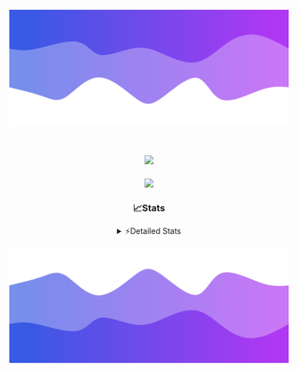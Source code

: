 ![Header](./header.png)
<div align="center">

<h1 align="center">
  <a href="https://git.io/typing-svg">
    <img src="https://readme-typing-svg.herokuapp.com/?lines=Hello,+There!+%F0%9F%91%8B;This+is+chicho.;Owner+on+Ocean;&center=true&size=25">
  </a>
</h1>
  
<p align="center">
  <img src="https://lanyard.cnrad.dev/api/852683595378196480" />
</p>

### 📈Stats
<details>
    <summary> ⚡Detailed Stats</summary>
    <br/>

<!--START_SECTION:waka-->
![Code Time](http://img.shields.io/badge/Code%20Time-647%20hrs%2039%20mins-blue)

![Profile Views](http://img.shields.io/badge/Profile%20Views-0-blue)

**🐱 My GitHub Data** 

> 📦 58.6 kB Used in GitHub's Storage 
 > 
> 🏆 9 Contributions in the Year 2024
 > 
> 🚫 Not Opted to Hire
 > 
> 📜 15 Public Repositories 
 > 
> 🔑 5 Private Repositories 
 > 
**I'm a Night 🦉** 

```text
🌞 Morning                21 commits          █░░░░░░░░░░░░░░░░░░░░░░░░   05.72 % 
🌆 Daytime                42 commits          ███░░░░░░░░░░░░░░░░░░░░░░   11.44 % 
🌃 Evening                158 commits         ███████████░░░░░░░░░░░░░░   43.05 % 
🌙 Night                  146 commits         ██████████░░░░░░░░░░░░░░░   39.78 % 
```
📅 **I'm Most Productive on Tuesday** 

```text
Monday                   21 commits          █░░░░░░░░░░░░░░░░░░░░░░░░   05.72 % 
Tuesday                  100 commits         ███████░░░░░░░░░░░░░░░░░░   27.25 % 
Wednesday                70 commits          █████░░░░░░░░░░░░░░░░░░░░   19.07 % 
Thursday                 50 commits          ███░░░░░░░░░░░░░░░░░░░░░░   13.62 % 
Friday                   41 commits          ███░░░░░░░░░░░░░░░░░░░░░░   11.17 % 
Saturday                 34 commits          ██░░░░░░░░░░░░░░░░░░░░░░░   09.26 % 
Sunday                   51 commits          ███░░░░░░░░░░░░░░░░░░░░░░   13.90 % 
```


📊 **This Week I Spent My Time On** 

```text
🕑︎ Time Zone: America/Argentina/Buenos_Aires

💬 Programming Languages: 
JavaScript               2 hrs 11 mins       ██████████████░░░░░░░░░░░   55.20 % 
Batchfile                37 mins             ████░░░░░░░░░░░░░░░░░░░░░   15.82 % 
HTML                     34 mins             ████░░░░░░░░░░░░░░░░░░░░░   14.63 % 
Python                   34 mins             ████░░░░░░░░░░░░░░░░░░░░░   14.35 % 

🔥 Editors: 
VS Code                  3 hrs 58 mins       █████████████████████████   100.00 % 

🐱‍💻 Projects: 
Unknown Project          2 hrs 13 mins       ██████████████░░░░░░░░░░░   56.01 % 
Backend                  1 hr 44 mins        ███████████░░░░░░░░░░░░░░   43.99 % 

💻 Operating System: 
Windows                  3 hrs 58 mins       █████████████████████████   100.00 % 
```

**I Mostly Code in JavaScript** 

```text
JavaScript               9 repos             ████████░░░░░░░░░░░░░░░░░   30.00 % 
HTML                     6 repos             █████░░░░░░░░░░░░░░░░░░░░   20.00 % 
CSS                      4 repos             ███░░░░░░░░░░░░░░░░░░░░░░   13.33 % 
C#                       2 repos             ██░░░░░░░░░░░░░░░░░░░░░░░   06.67 % 
Batchfile                1 repo              █░░░░░░░░░░░░░░░░░░░░░░░░   03.33 % 
```




 Last Updated on 27/02/2024 03:13:42 UTC
<!--END_SECTION:waka-->
</details>

![Footer](./footer.png)
